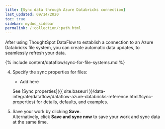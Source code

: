 ```yaml
---
title: [Sync data through Azure Databricks connection]
last_updated: 09/14/2020
toc: true
sidebar: mydoc_sidebar
permalink: /:collection/:path.html
---
```

After using ThoughtSpot DataFlow to establish a connection to an Azure Databricks file system, you can create automatic data updates, to seamlessly refresh your data.

{% include content/dataflow/sync-for-file-systems.md %}

4. Specify the sync properties for files:


   * Add here

   See [Sync properties]({{ site.baseurl }}/data-integrate/dataflow/dataflow-azure-databricks-reference.html#sync-properties) for details, defaults, and examples.

5. Save your work by clicking **Save**.<br/>Alternatively, click **Save and sync now** to save your work and sync data at the same time.
